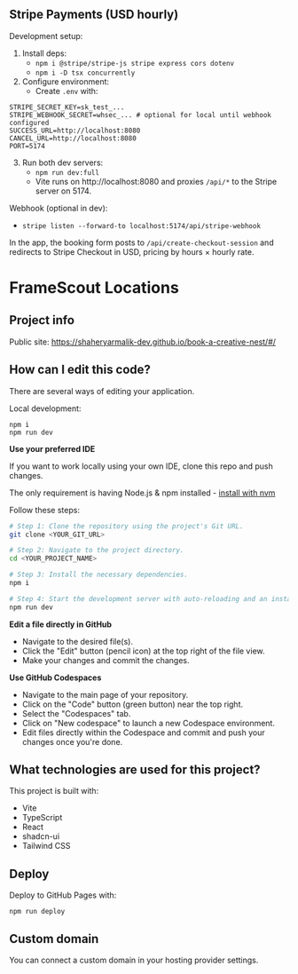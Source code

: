 ## Stripe Payments (USD hourly)

Development setup:

1. Install deps:
   - `npm i @stripe/stripe-js stripe express cors dotenv`
   - `npm i -D tsx concurrently`
2. Configure environment:
   - Create `.env` with:
```
STRIPE_SECRET_KEY=sk_test_...
STRIPE_WEBHOOK_SECRET=whsec_... # optional for local until webhook configured
SUCCESS_URL=http://localhost:8080
CANCEL_URL=http://localhost:8080
PORT=5174
```
3. Run both dev servers:
   - `npm run dev:full`
   - Vite runs on http://localhost:8080 and proxies `/api/*` to the Stripe server on 5174.

Webhook (optional in dev):
   - `stripe listen --forward-to localhost:5174/api/stripe-webhook`

In the app, the booking form posts to `/api/create-checkout-session` and redirects to Stripe Checkout in USD, pricing by hours × hourly rate.

# FrameScout Locations

## Project info

Public site: https://shaheryarmalik-dev.github.io/book-a-creative-nest/#/

## How can I edit this code?

There are several ways of editing your application.

Local development:
```
npm i
npm run dev
```

**Use your preferred IDE**

If you want to work locally using your own IDE, clone this repo and push changes.

The only requirement is having Node.js & npm installed - [install with nvm](https://github.com/nvm-sh/nvm#installing-and-updating)

Follow these steps:

```sh
# Step 1: Clone the repository using the project's Git URL.
git clone <YOUR_GIT_URL>

# Step 2: Navigate to the project directory.
cd <YOUR_PROJECT_NAME>

# Step 3: Install the necessary dependencies.
npm i

# Step 4: Start the development server with auto-reloading and an instant preview.
npm run dev
```

**Edit a file directly in GitHub**

- Navigate to the desired file(s).
- Click the "Edit" button (pencil icon) at the top right of the file view.
- Make your changes and commit the changes.

**Use GitHub Codespaces**

- Navigate to the main page of your repository.
- Click on the "Code" button (green button) near the top right.
- Select the "Codespaces" tab.
- Click on "New codespace" to launch a new Codespace environment.
- Edit files directly within the Codespace and commit and push your changes once you're done.

## What technologies are used for this project?

This project is built with:

- Vite
- TypeScript
- React
- shadcn-ui
- Tailwind CSS

## Deploy

Deploy to GitHub Pages with:
```
npm run deploy
```

## Custom domain
You can connect a custom domain in your hosting provider settings.
